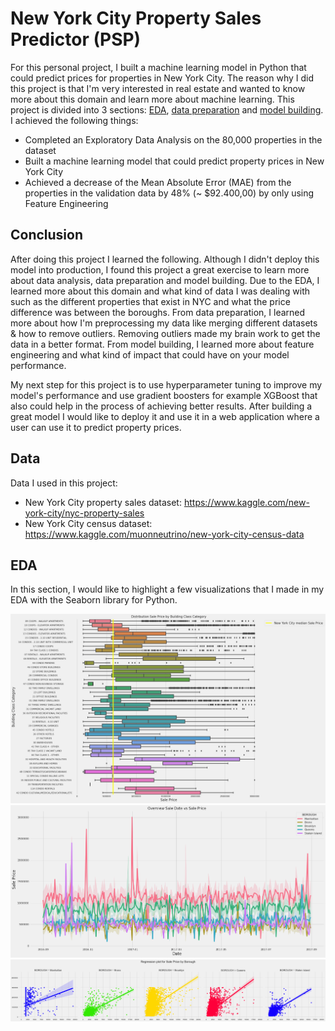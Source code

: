 # New York City Property Sales Predictor (PSP)
For this personal project, I built a machine learning model in Python that could predict prices for properties in New York City. The reason why I did this project is that I'm very interested in real estate and wanted to know more about this domain and learn more about machine learning. This project is divided into 3 sections: [EDA](https://github.com/MLP99/NYC-PSP/blob/main/files/NYC_PSP_EDA.ipynb), [data preparation](https://github.com/MLP99/NYC-PSP/blob/main/files/NYC_PSP_PREPARATION.ipynb) and [model building](https://github.com/MLP99/NYC-PSP/blob/main/files/NYC_PSP_MODELLING.ipynb). I achieved the following things:

* Completed an Exploratory Data Analysis on the 80,000 properties in the dataset
* Built a machine learning model that could predict property prices in New York City
* Achieved a decrease of the Mean Absolute Error (MAE) from the properties in the validation data by 48% (~ $92.400,00) by only using Feature Engineering


## Conclusion
After doing this project I learned the following. Although I didn't deploy this model into production, I found this project a great exercise to learn more about data analysis, data preparation and model building. Due to the EDA, I learned more about this domain and what kind of data I was dealing with such as the different properties that exist in NYC and what the price difference was between the boroughs. From data preparation, I learned more about how I'm preprocessing my data like merging different datasets & how to remove outliers. Removing outliers made my brain work to get the data in a better format. From model building, I learned more about feature engineering and what kind of impact that could have on your model performance.

My next step for this project is to use hyperparameter tuning to improve my model's performance and use gradient boosters for example XGBoost that also could help in the process of achieving better results. After building a great model I would like to deploy it and use it in a web application where a user can use it to predict property prices.

## Data 
Data I used in this project:

* New York City property sales dataset: https://www.kaggle.com/new-york-city/nyc-property-sales
* New York City census dataset: https://www.kaggle.com/muonneutrino/new-york-city-census-data
## EDA
In this section, I would like to highlight a few visualizations that I made in my EDA with the Seaborn library for Python.

![](images/dsp.png)
![](images/ovsdsp.png)
![](images/rp.png)


